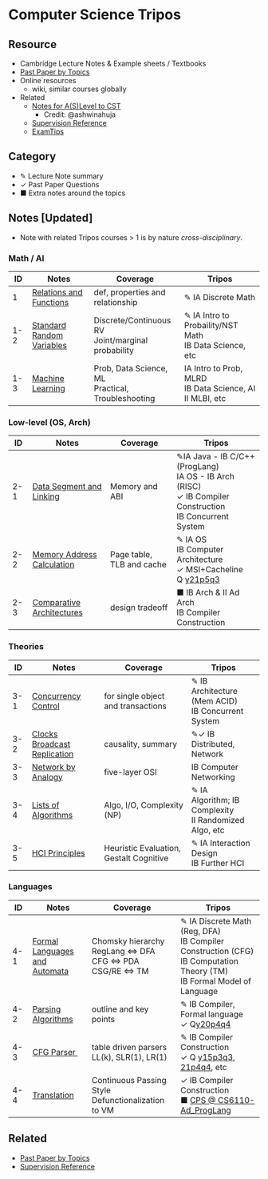 # Computer Science Tripos

## Resource

- Cambridge Lecture Notes  & Example sheets  / Textbooks
- [Past Paper by Topics](./Past_Paper.html)
- Online resources
  - wiki, similar courses globally
- Related
  - [Notes for A(S)Level to CST ](https://github.com/ashwinahuja/Cambridge-Computer-Science-Tripos-Notes)
    - Credit: @ashwinahuja
  - [Supervision Reference](./Supervision_Reference.html)
  - [ExamTips](./Note/Tips.pdf)

## Category

- ✎ Lecture Note summary
- ✓ Past Paper Questions
- ■ Extra notes around the topics

## Notes [Updated]

- Note with related Tripos courses > 1 is by nature *cross-disciplinary*.

### Math / AI

| ID  | Notes                                                                         | Coverage                                               | Tripos                                                            |
| --- | ----------------------------------------------------------------------------- | ------------------------------------------------------ | ----------------------------------------------------------------- |
| 1   | [Relations and Functions](./Note/Relation_Function.pdf)                          | def, properties and<br />relationship                  | ✎ IA Discrete Math                                               |
| 1-2 | [Standard Random Variables](./Note/Standard%20Random%20Variables.pdf)            | Discrete/Continuous RV<br />Joint/marginal probability | ✎ IA Intro to Probaility/NST Math<br />IB Data Science, etc      |
| 1-3 | [Machine Learning](https://peterhuistyping.github.io/Machine_Learning_Guidance/) | Prob, Data Science, ML<br />Practical, Troubleshooting | IA Intro to Prob, MLRD<br />IB Data Science, AI<br />II MLBI, etc |

### Low-level (OS, Arch)

| ID  | Notes                                                              | Coverage                  | Tripos                                                                                                                                   |
| --- | ------------------------------------------------------------------ | ------------------------- | ---------------------------------------------------------------------------------------------------------------------------------------- |
| 2-1 | [Data Segment and Linking](./Note/Data%20Segment%20and%20Linking.pdf) | Memory and ABI           | ✎IA Java - IB C/C++ (ProgLang)<br />IA OS - IB Arch (RISC)<br />✓ IB Compiler Construction<br />IB Concurrent System                   |
| 2-2 | [Memory Address Calculation](./Note/Memory%20Calculation.pdf)         | Page table, TLB and cache | ✎ IA OS<br />IB Computer Architecture<br />✓ MSI+Cacheline Q [y21p5q3](https://www.cl.cam.ac.uk/teaching/exams/pastpapers/y2021p5q3.pdf) |
| 2-3 | [Comparative Architectures](./Note/Comparative%20Architectures.pdf)   | design tradeoff           | ■ IB Arch & II Ad Arch<br />IB Compiler Construction                                                                                    |

### Theories

| ID  | Notes                                                                    | Coverage                                       | Tripos                                                        |
| --- | ------------------------------------------------------------------------ | ---------------------------------------------- | ------------------------------------------------------------- |
| 3-1 | [Concurrency Control](./Note/Concurrency%20Control.pdf)                     | for single object<br /> and transactions       | ✎ IB Architecture (Mem ACID)<br />IB Concurrent System       |
| 3-2 | [Clocks Broadcast Replication](./Note/Clocks%20Broadcast%20Replication.pdf) | causality, summary                            | ✎✓ IB Distributed, Network                                  |
| 3-3 | [Network by Analogy](./Note/Network%20by%20Analogy.pdf)                     | five-layer OSI                                | IB Computer Networking                                        |
| 3-4 | [Lists of Algorithms](./Note/Lists%20of%20Algorithms.pdf)                   | Algo, I/O, Complexity (NP)                    | ✎ IA Algorithm; IB Complexity<br />II Randomized Algo, etc |
| 3-5 | [HCI Principles](./Note/HCI.pdf)                                            | Heuristic Evaluation,<br />  Gestalt Cognitive | ✎ IA Interaction Design<br />IB Further HCI                 |

### Languages

| ID  | Notes                                                             | Coverage                                                                 | Tripos                                                                                                                                                                                       |
| --- | ----------------------------------------------------------------- | ------------------------------------------------------------------------ | -------------------------------------------------------------------------------------------------------------------------------------------------------------------------------------------- |
| 4-1 | [Formal Languages <br />and Automata](./Note/Formal%20Languages.pdf) | Chomsky hierarchy<br />RegLang ⇔ DFA<br />CFG ⇔ PDA<br />CSG/RE ⇔ TM | ✎ IA Discrete Math (Reg, DFA)<br />IB Compiler Construction (CFG)<br />IB Computation Theory (TM)<br />IB Formal Model of Language                                                          |
| 4-2 | [Parsing Algorithms](./Note/Parsing%20outline.pdf)                   | outline and key points                                                   | ✎ IB Compiler, Formal language<br />   ✓ Q[y20p4q4](https://www.cl.cam.ac.uk/teaching/exams/pastpapers/y2020p4q4.pdf)                                                                         |
| 4-3 | [CFG Parser ](./Note/Parsing.pdf)                                   | table driven parsers<br />LL(k), SLR(1), LR(1)                           | ✎ IB Compiler Construction<br />✓ Q [y15p3q3](https://www.cl.cam.ac.uk/teaching/exams/pastpapers/y2015p3q3.pdf), [21p4q4](https://www.cl.cam.ac.uk/teaching/exams/pastpapers/y2021p4q4.pdf), etc |
| 4-4 | [Translation](./Note/Translation.pdf)                                | Continuous Passing Style<br />Defunctionalization to VM                  | ✓ IB Compiler Construction<br />■ [CPS @ CS6110-Ad_ProgLang](./Ref/IBCompiler/CPS.pdf)                                                                                                        |

## Related

- [Past Paper by Topics](./Past_Paper.html)
- [Supervision Reference](./Supervision_Reference.html)
